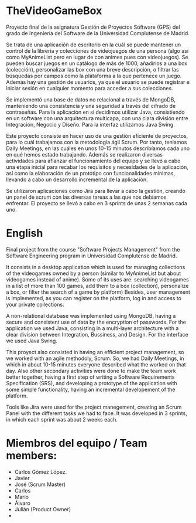 # TheVideoGameBox

Proyecto final de la asignatura Gestión de Proyectos Software (GPS) del grado de Ingeniería del Software de la Universidad Complutense de Madrid. 

Se trata de una aplicación de escritorio en la cuál se puede mantener un control de la librería y colecciones de videojuegos de una persona (algo así como MyAnimeList pero en lugar de con animes
pues con videojuegos). Se pueden buscar juegos en un catálogo de más de 1000, añadirlos a una box (colección), personalizar las box con una breve descripción, o filtrar las búsquedas por campos
como la plataforma a la que pertenece un juego. Además hay una gestión de usuarios, ya que el usuario se puede registrar e iniciar sesión en cualquier momento para acceder a sus colecciones.

Se implementó una base de datos no relacional a través de MongoDB, manteniendo una consistencia y una seguridad a través del cifrado de contraseñas. Para la aplicación en sí decidimos utilizar
Java, consistiendo en un software con una arquitectura multicapa, con una clara división entre Integración, Negocio y Diseño. Para la interfaz utilizamos Java Swing.

Este proyecto consiste en hacer uso de una gestión eficiente de proyectos, para lo cuál trabajamos con la metodología ágil Scrum. Por tanto, teniamos Daily Meetings, en las cuáles en unos 10-15
minutos describíamos cada uno en qué hemos estado trabajando. Además se realizaron diversas actividades para afianzar el funcionamiento del equipo y se llevó a cabo una etapa inicial para 
recabar los requisitos y necesidades de la aplicación, así como la elaboración de un prototipo con funcionalidades mínimas, llevando a cabo un desarrollo incremental de la aplicación.

Se utilizaron aplicaciones como Jira para llevar a cabo la gestión, creando un panel de scrum con las diversas tareas a las que nos debíamos enfrentar. El proyecto se llevó a cabo en 3 sprints de unas 2 semanas cada uno.

# English

Final project from the course "Software Projects Management" from the Software Engineering program in Universidad Complutense de Madrid.

It consists in a desktop application which is used for managing collections of the videogames owned by a person (similar to MyAnimeList but about videogames instead of anime). Some of its uses are:
searching videogames in a list of more than 100 games, add them to a box (collection), personalize a box, or filter the search of a game by platform) Besides, user management is implemented, as
you can register on the platform, log in and access to your private collections.

A non-relational database was implemented using MongoDB, having a secure and consistent use of data by the encryption of passwords. For the application we used Java, consisting in a multi-layer architecture
with a clear division between Integration, Bussiness, and Design. For the interface we used Java Swing.

This proyect also consisted in having an efficient project management, so we worked with an agile methodoly, Scrum. So, we had Daily Meetings, in which in about 10-15 minutes everyone described what
the worked on that day. Also other secondary activities were done to make the team work better together, having a first step of writing a Software Requirements Specification (SRS), and developing
a prototype of the application with some simple functionality, having an incremental developement of the platform.

Tools like Jira were used for the project manegement, creating an Scrum Panel with the different tasks we had to face. It was developed in 3 sprints, in which each sprint was about 2 weeks each.

# Miembros del equipo / Team members:

- Carlos Gómez López.
- Javier
- José (Scrum Master)
- Carlos
- Mario
- Álvaro
- Julián (Product Owner)
- 
